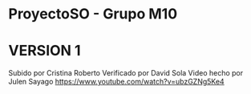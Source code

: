 # ProyectoSO - Grupo M10
# VERSION 1
  Subido por Cristina Roberto
  Verificado por David Sola
  Video hecho por Julen Sayago 
  https://www.youtube.com/watch?v=ubzGZNg5Ke4
  
